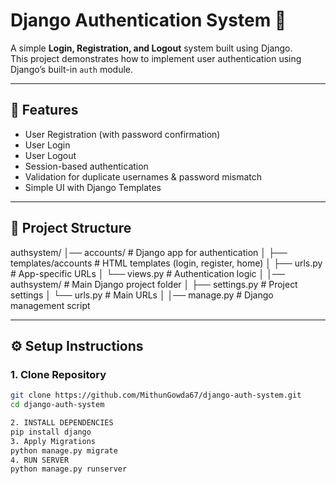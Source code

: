 # Django Authentication System 🔑

A simple **Login, Registration, and Logout** system built using Django.  
This project demonstrates how to implement user authentication using Django’s built-in `auth` module.

---

## 🚀 Features
- User Registration (with password confirmation)
- User Login
- User Logout
- Session-based authentication
- Validation for duplicate usernames & password mismatch
- Simple UI with Django Templates

---

## 📂 Project Structure
authsystem/
│── accounts/ # Django app for authentication
│ ├── templates/accounts # HTML templates (login, register, home)
│ ├── urls.py # App-specific URLs
│ └── views.py # Authentication logic
│
│── authsystem/ # Main Django project folder
│ ├── settings.py # Project settings
│ └── urls.py # Main URLs
│
│── manage.py # Django management script

---

## ⚙️ Setup Instructions

### 1. Clone Repository
```bash
git clone https://github.com/MithunGowda67/django-auth-system.git
cd django-auth-system

2. INSTALL DEPENDENCIES
pip install django
3. Apply Migrations
python manage.py migrate
4. RUN SERVER
python manage.py runserver
